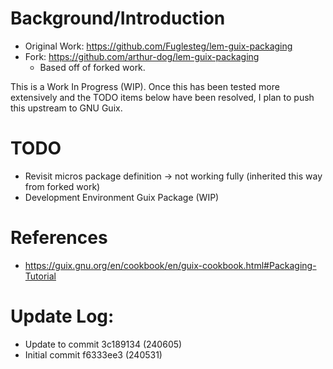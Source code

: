 # Background/Introduction

- Original Work: https://github.com/Fuglesteg/lem-guix-packaging
- Fork: https://github.com/arthur-dog/lem-guix-packaging
  - Based off of forked work.

This is a Work In Progress (WIP). Once this has been tested more extensively and the TODO items
below have been resolved, I plan to push this upstream to GNU Guix.

# TODO
- Revisit micros package definition -> not working fully (inherited this way from forked work)
- Development Environment Guix Package (WIP)

# References
- https://guix.gnu.org/en/cookbook/en/guix-cookbook.html#Packaging-Tutorial

# Update Log:

- Update to commit 3c189134 (240605)
- Initial commit f6333ee3 (240531)
